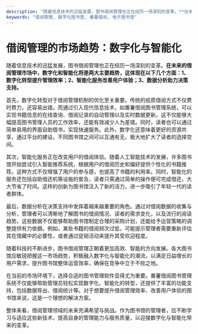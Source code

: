 ```yaml
---
description: "随着信息技术的迅猛发展，图书借阅管理也正在经历一场深刻的变革。**在未来的借阅管理市场中，数字化和智能化将是两大主要趋势，这体现在以下几个方面：1、数字化转型提升管理效率；2、智能化服务改善用户体验；3、数据分析助力决策支持。** "
keywords: "借阅管理, 数字化图书馆, 番薯借阅, 电子图书馆"
---
```

# 借阅管理的市场趋势：数字化与智能化

随着信息技术的迅猛发展，图书借阅管理也正在经历一场深刻的变革。**在未来的借阅管理市场中，数字化和智能化将是两大主要趋势，这体现在以下几个方面：1、数字化转型提升管理效率；2、智能化服务改善用户体验；3、数据分析助力决策支持。** 

首先，数字化转型对于借阅管理机制的优化至关重要。传统的纸质借阅方式不仅费时费力，还容易出错。而通过引入现代信息技术，如番薯借阅图书管理系统，可以实现书籍信息的在线查询、借阅记录的自动管理以及实时数据更新。这不仅能够大幅提高图书管理人员的工作效率，还能有效减少人为差错。同时，读者也可以通过简单易用的界面自助借书，实现快速服务。此外，数字化还意味着更好的资源共享，通过平台的建设，不同图书馆之间可以互通有无，极大地扩大了读者的选择空间。

其次，智能化服务正在改变用户的借阅体验。随着人工智能技术的发展，许多图书馆开始尝试引入智能推荐系统，根据用户的借阅历史和偏好提供个性化的书籍推荐。这种方式不仅增强了用户的参与感，也提高了书籍的利用率。同时，智能化的服务还包括自助借还机等设施的普及，读者只需通过简单的操作便可完成借还，大大节省了时间。这样的创新为图书馆注入了新的活力，进一步吸引了年轻一代的读者群体。

最后，数据分析在决策支持中发挥着越来越重要的角色。通过对借阅数据的收集与分析，管理者可以清晰地了解图书的借阅情况、读者的需求变化，以及流行的阅读趋势。这些数据不仅能够帮助图书馆制定合理的采购计划，还能给予运营策略的调整提供有力依据。例如，某些书籍的借阅频次过低，可能提示管理者需要重新评估其在馆藏中的必要性，或者通过促销活动来提升其受欢迎程度。

随着科技的不断进步，图书借阅管理正朝着更加高效、智能的方向发展。各大图书馆应敏锐把握这一市场趋势，积极融入数字化与智能化的潮流，以满足日益增长的用户需求，提升图书馆整体运营效率，确保在竞争中立于不败之地。

在当前的市场环境下，选择合适的图书管理软件显得尤为重要。番薯借阅图书管理系统不仅能够帮助管理员轻松实现数字化、智能化的转型，还提供了丰富的功能支持，包括数据导出、借阅统计等。对于想要提升借阅管理效率、改善用户体验的图书馆来说，这是一个理想的解决方案。

整体来看，借阅管理领域的未来充满希望与挑战。作为图书馆的管理者，应不断学习与适应这些新技术，提高自身的管理能力与服务质量，以迎接数字化与智能化带来的变革。
